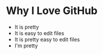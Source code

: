 # Why I Love GitHub

* It is pretty
* It is easy to edit files
* It is pretty easy to edit files
* I'm pretty
